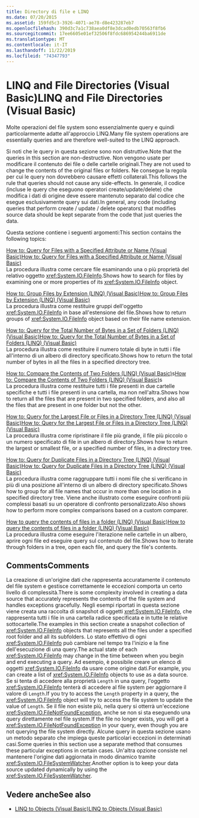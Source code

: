 ```yaml
---
title: Directory di file e LINQ
ms.date: 07/20/2015
ms.assetid: 159fd5c3-3926-4071-ae78-d8e423287eb7
ms.openlocfilehash: 390d3c7a1c738aea0df8e3dcad0edb70563f8fb6
ms.sourcegitcommit: 17ee6605e01ef32506f8fdc686954244ba6911de
ms.translationtype: MT
ms.contentlocale: it-IT
ms.lasthandoff: 11/22/2019
ms.locfileid: "74347793"
---
```

# <a name="linq-and-file-directories-visual-basic"></a><span data-ttu-id="7ee6f-102">LINQ and File Directories (Visual Basic)</span><span class="sxs-lookup"><span data-stu-id="7ee6f-102">LINQ and File Directories (Visual Basic)</span></span>
<span data-ttu-id="7ee6f-103">Molte operazioni del file system sono essenzialmente query e quindi particolarmente adatte all'approccio LINQ.</span><span class="sxs-lookup"><span data-stu-id="7ee6f-103">Many file system operations are essentially queries and are therefore well-suited to the LINQ approach.</span></span>  
  
 <span data-ttu-id="7ee6f-104">Si noti che le query in questa sezione sono non distruttive.</span><span class="sxs-lookup"><span data-stu-id="7ee6f-104">Note that the queries in this section are non-destructive.</span></span> <span data-ttu-id="7ee6f-105">Non vengono usate per modificare il contenuto dei file o delle cartelle originali.</span><span class="sxs-lookup"><span data-stu-id="7ee6f-105">They are not used to change the contents of the original files or folders.</span></span> <span data-ttu-id="7ee6f-106">Ne consegue la regola per cui le query non dovrebbero causare effetti collaterali.</span><span class="sxs-lookup"><span data-stu-id="7ee6f-106">This follows the rule that queries should not cause any side-effects.</span></span> <span data-ttu-id="7ee6f-107">In generale, il codice (incluse le query che eseguono operatori create/update/delete) che modifica i dati di origine deve essere mantenuto separato dal codice che esegue esclusivamente query sui dati.</span><span class="sxs-lookup"><span data-stu-id="7ee6f-107">In general, any code (including queries that perform create / update / delete operators) that modifies source data should be kept separate from the code that just queries the data.</span></span>  
  
 <span data-ttu-id="7ee6f-108">Questa sezione contiene i seguenti argomenti:</span><span class="sxs-lookup"><span data-stu-id="7ee6f-108">This section contains the following topics:</span></span>  
  
 [<span data-ttu-id="7ee6f-109">How to: Query for Files with a Specified Attribute or Name (Visual Basic)</span><span class="sxs-lookup"><span data-stu-id="7ee6f-109">How to: Query for Files with a Specified Attribute or Name (Visual Basic)</span></span>](../../../../visual-basic/programming-guide/concepts/linq/how-to-query-for-files-with-a-specified-attribute-or-name.md)  
 <span data-ttu-id="7ee6f-110">La procedura illustra come cercare file esaminando una o più proprietà del relativo oggetto <xref:System.IO.FileInfo>.</span><span class="sxs-lookup"><span data-stu-id="7ee6f-110">Shows how to search for files by examining one or more properties of its <xref:System.IO.FileInfo> object.</span></span>  
  
 [<span data-ttu-id="7ee6f-111">How to: Group Files by Extension (LINQ) (Visual Basic)</span><span class="sxs-lookup"><span data-stu-id="7ee6f-111">How to: Group Files by Extension (LINQ) (Visual Basic)</span></span>](../../../../visual-basic/programming-guide/concepts/linq/how-to-group-files-by-extension-linq.md)  
 <span data-ttu-id="7ee6f-112">La procedura illustra come restituire gruppi dell'oggetto <xref:System.IO.FileInfo> in base all'estensione del file.</span><span class="sxs-lookup"><span data-stu-id="7ee6f-112">Shows how to return groups of <xref:System.IO.FileInfo> object based on their file name extension.</span></span>  
  
 [<span data-ttu-id="7ee6f-113">How to: Query for the Total Number of Bytes in a Set of Folders (LINQ) (Visual Basic)</span><span class="sxs-lookup"><span data-stu-id="7ee6f-113">How to: Query for the Total Number of Bytes in a Set of Folders (LINQ) (Visual Basic)</span></span>](../../../../visual-basic/programming-guide/concepts/linq/how-to-query-for-the-total-number-of-bytes-in-a-set-of-folders.md)  
 <span data-ttu-id="7ee6f-114">La procedura illustra come restituire il numero totale di byte in tutti i file all'interno di un albero di directory specificato.</span><span class="sxs-lookup"><span data-stu-id="7ee6f-114">Shows how to return the total number of bytes in all the files in a specified directory tree.</span></span>  
  
 <span data-ttu-id="7ee6f-115">[How to: Compare the Contents of Two Folders (LINQ) (Visual Basic)](../../../../visual-basic/programming-guide/concepts/linq/how-to-compare-the-contents-of-two-folders-linq.md)s</span><span class="sxs-lookup"><span data-stu-id="7ee6f-115">[How to: Compare the Contents of Two Folders (LINQ) (Visual Basic)](../../../../visual-basic/programming-guide/concepts/linq/how-to-compare-the-contents-of-two-folders-linq.md)s</span></span>  
 <span data-ttu-id="7ee6f-116">La procedura illustra come restituire tutti i file presenti in due cartelle specifiche e tutti i file presenti in una cartella, ma non nell'altra.</span><span class="sxs-lookup"><span data-stu-id="7ee6f-116">Shows how to return all the files that are present in two specified folders, and also all the files that are present in one folder but not the other.</span></span>  
  
 [<span data-ttu-id="7ee6f-117">How to: Query for the Largest File or Files in a Directory Tree (LINQ) (Visual Basic)</span><span class="sxs-lookup"><span data-stu-id="7ee6f-117">How to: Query for the Largest File or Files in a Directory Tree (LINQ) (Visual Basic)</span></span>](../../../../visual-basic/programming-guide/concepts/linq/how-to-query-for-the-largest-file-or-files-in-a-directory-tree.md)  
 <span data-ttu-id="7ee6f-118">La procedura illustra come ripristinare il file più grande, il file più piccolo o un numero specificato di file in un albero di directory.</span><span class="sxs-lookup"><span data-stu-id="7ee6f-118">Shows how to return the largest or smallest file, or a specified number of files, in a directory tree.</span></span>  
  
 [<span data-ttu-id="7ee6f-119">How to: Query for Duplicate Files in a Directory Tree (LINQ) (Visual Basic)</span><span class="sxs-lookup"><span data-stu-id="7ee6f-119">How to: Query for Duplicate Files in a Directory Tree (LINQ) (Visual Basic)</span></span>](../../../../visual-basic/programming-guide/concepts/linq/how-to-query-for-duplicate-files-in-a-directory-tree-linq.md)  
 <span data-ttu-id="7ee6f-120">La procedura illustra come raggruppare tutti i nomi file che si verificano in più di una posizione all'interno di un albero di directory specificato.</span><span class="sxs-lookup"><span data-stu-id="7ee6f-120">Shows how to group for all file names that occur in more than one location in a specified directory tree.</span></span> <span data-ttu-id="7ee6f-121">Viene anche illustrato come eseguire confronti più complessi basati su un operatore di confronto personalizzato.</span><span class="sxs-lookup"><span data-stu-id="7ee6f-121">Also shows how to perform more complex comparisons based on a custom comparer.</span></span>  
  
 [<span data-ttu-id="7ee6f-122">How to query the contents of files in a folder (LINQ) (Visual Basic)</span><span class="sxs-lookup"><span data-stu-id="7ee6f-122">How to query the contents of files in a folder (LINQ) (Visual Basic)</span></span>](how-to-query-the-contents-of-files-in-a-folder-linq.md)  
 <span data-ttu-id="7ee6f-123">La procedura illustra come eseguire l'iterazione nelle cartelle in un albero, aprire ogni file ed eseguire query sul contenuto del file.</span><span class="sxs-lookup"><span data-stu-id="7ee6f-123">Shows how to iterate through folders in a tree, open each file, and query the file's contents.</span></span>  
  
## <a name="comments"></a><span data-ttu-id="7ee6f-124">Comments</span><span class="sxs-lookup"><span data-stu-id="7ee6f-124">Comments</span></span>  
 <span data-ttu-id="7ee6f-125">La creazione di un'origine dati che rappresenta accuratamente il contenuto del file system e gestisce correttamente le eccezioni comporta un certo livello di complessità.</span><span class="sxs-lookup"><span data-stu-id="7ee6f-125">There is some complexity involved in creating a data source that accurately represents the contents of the file system and handles exceptions gracefully.</span></span> <span data-ttu-id="7ee6f-126">Negli esempi riportati in questa sezione viene creata una raccolta di snapshot di oggetti <xref:System.IO.FileInfo>, che rappresenta tutti i file in una cartella radice specificata e in tutte le relative sottocartelle.</span><span class="sxs-lookup"><span data-stu-id="7ee6f-126">The examples in this section create a snapshot collection of <xref:System.IO.FileInfo> objects that represents all the files under a specified root folder and all its subfolders.</span></span> <span data-ttu-id="7ee6f-127">Lo stato effettivo di ogni <xref:System.IO.FileInfo> può cambiare nel tempo tra l'inizio e la fine dell'esecuzione di una query.</span><span class="sxs-lookup"><span data-stu-id="7ee6f-127">The actual state of each <xref:System.IO.FileInfo> may change in the time between when you begin and end executing a query.</span></span> <span data-ttu-id="7ee6f-128">Ad esempio, è possibile creare un elenco di oggetti <xref:System.IO.FileInfo> da usare come origine dati.</span><span class="sxs-lookup"><span data-stu-id="7ee6f-128">For example, you can create a list of <xref:System.IO.FileInfo> objects to use as a data source.</span></span> <span data-ttu-id="7ee6f-129">Se si tenta di accedere alla proprietà `Length` in una query, l'oggetto <xref:System.IO.FileInfo> tenterà di accedere al file system per aggiornare il valore di `Length`.</span><span class="sxs-lookup"><span data-stu-id="7ee6f-129">If you try to access the `Length` property in a query, the <xref:System.IO.FileInfo> object will try to access the file system to update the value of `Length`.</span></span> <span data-ttu-id="7ee6f-130">Se il file non esiste più, nella query si otterrà un'eccezione <xref:System.IO.FileNotFoundException>, anche se non si sta eseguendo una query direttamente nel file system.</span><span class="sxs-lookup"><span data-stu-id="7ee6f-130">If the file no longer exists, you will get a <xref:System.IO.FileNotFoundException> in your query, even though you are not querying the file system directly.</span></span> <span data-ttu-id="7ee6f-131">Alcune query in questa sezione usano un metodo separato che impiega queste particolari eccezioni in determinati casi.</span><span class="sxs-lookup"><span data-stu-id="7ee6f-131">Some queries in this section use a separate method that consumes these particular exceptions in certain cases.</span></span> <span data-ttu-id="7ee6f-132">Un'altra opzione consiste nel mantenere l'origine dati aggiornata in modo dinamico tramite <xref:System.IO.FileSystemWatcher>.</span><span class="sxs-lookup"><span data-stu-id="7ee6f-132">Another option is to keep your data source updated dynamically by using the <xref:System.IO.FileSystemWatcher>.</span></span>  
  
## <a name="see-also"></a><span data-ttu-id="7ee6f-133">Vedere anche</span><span class="sxs-lookup"><span data-stu-id="7ee6f-133">See also</span></span>

- [<span data-ttu-id="7ee6f-134">LINQ to Objects (Visual Basic)</span><span class="sxs-lookup"><span data-stu-id="7ee6f-134">LINQ to Objects (Visual Basic)</span></span>](../../../../visual-basic/programming-guide/concepts/linq/linq-to-objects.md)
